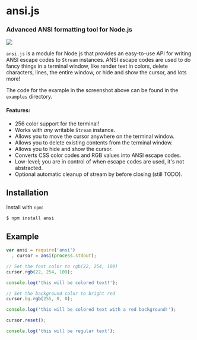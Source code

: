 ansi.js
=========
### Advanced ANSI formatting tool for Node.js

![](http://f.cl.ly/items/0D3w3d1W443f2z3X361G/Screen%20Shot%202012-01-26%20at%202.18.31%20AM.png)

`ansi.js` is a module for Node.js that provides an easy-to-use API for
writing ANSI escape codes to `Stream` instances. ANSI escape codes are used to do
fancy things in a terminal window, like render text in colors, delete characters,
lines, the entire window, or hide and show the cursor, and lots more!

The code for the example in the screenshot above can be found in the `examples`
directory.

#### Features:

 * 256 color support for the terminal!
 * Works with *any* writable `Stream` instance.
 * Allows you to move the cursor anywhere on the terminal window.
 * Allows you to delete existing contents from the terminal window.
 * Allows you to hide and show the cursor.
 * Converts CSS color codes and RGB values into ANSI escape codes.
 * Low-level; you are in control of when escape codes are used, it's not abstracted.
 * Optional automatic cleanup of stream by before closing (still TODO).


Installation
------------

Install with `npm`:

``` bash
$ npm install ansi
```


Example
-------

``` js
var ansi = require('ansi')
  , cursor = ansi(process.stdout);

// Set the font color to rgb(22, 254, 109)
cursor.rgb(22, 254, 109);

console.log('this will be colored text!');

// Set the background color to bright red
cursor.bg.rgb(255, 0, 0);

console.log('this will be colored text with a red background!');

cursor.reset();

console.log('this will be regular text');
```
